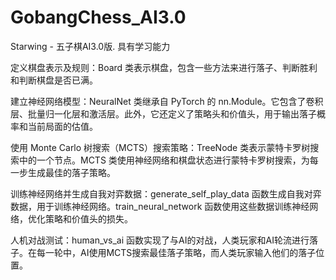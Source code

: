 # GobangChess_AI3.0
Starwing - 五子棋AI3.0版. 具有学习能力

定义棋盘表示及规则：Board 类表示棋盘，包含一些方法来进行落子、判断胜利和判断棋盘是否已满。

建立神经网络模型：NeuralNet 类继承自 PyTorch 的 nn.Module。它包含了卷积层、批量归一化层和激活层。此外，它还定义了策略头和价值头，用于输出落子概率和当前局面的估值。

使用 Monte Carlo 树搜索（MCTS）搜索策略：TreeNode 类表示蒙特卡罗树搜索中的一个节点。MCTS 类使用神经网络和棋盘状态进行蒙特卡罗树搜索，为每一步生成最佳的落子策略。

训练神经网络并生成自我对弈数据：generate_self_play_data 函数生成自我对弈数据，用于训练神经网络。train_neural_network 函数使用这些数据训练神经网络，优化策略和价值头的损失。

人机对战测试：human_vs_ai 函数实现了与AI的对战，人类玩家和AI轮流进行落子。在每一轮中，AI使用MCTS搜索最佳落子策略，而人类玩家输入他们的落子位置。
